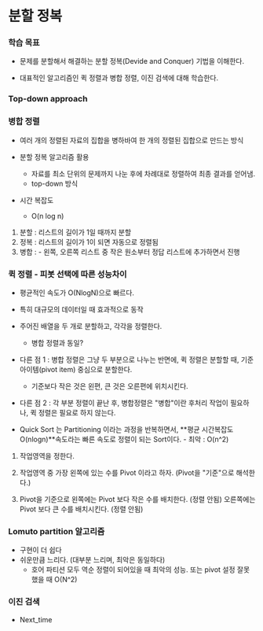 # 분할 정복

### 학습 목표

- 문제를 분할해서 해결하는 분할 정복(Devide and Conquer) 기법을 이해한다.

- 대표적인 알고리즘인 퀵 정렬과 병합 정렬, 이진 검색에 대해 학습한다.

### Top-down approach

### 병합 정렬

- 여러 개의 정렬된 자료의 집합을 병하바여 한 개의 정렬된 집합으로 만드는 방식

- 분할 정복 알고리즘 활용

  - 자료를 최소 단위의 문제까지 나눈 후에 차례대로 정렬하여 최종 결과를 얻어냄.
  - top-down 방식

- 시간 복잡도
  - O(n log n)

1. 분할 : 리스트의 길이가 1일 때까지 분할
2. 정복 : 리스트의 길이가 1이 되면 자동으로 정렬됨
3. 병합 : - 왼쪽, 오른쪽 리스트 중 작은 원소부터 정답 리스트에 추가하면서 진행

### 퀵 정렬 - 피봇 선택에 따른 성능차이

- 평균적인 속도가 O(NlogN)으로 빠르다.
- 특히 대규모의 데이터일 때 효과적으로 동작

- 주어진 배열을 두 개로 분할하고, 각각을 정렬한다.

  - 병합 정렬과 동일?

- 다른 점 1 : 병합 정렬은 그냥 두 부분으로 나누는 반면에, 퀵 정렬은 분할할 때, 기준 아이템(pivot item) 중심으로 분할한다.

  - 기준보다 작은 것은 왼편, 큰 것은 오른편에 위치시킨다.

- 다른 점 2 : 각 부분 정렬이 끝난 후, 병합정렬은 "병합"이란 후처리 작업이 필요하나, 퀵 정렬은 필요로 하지 않는다.

- Quick Sort 는 Partitioning 이라는 과정을 반복하면서, **평균 시간복잡도 O(nlogn)**속도라는 빠른 속도로 정렬이 되는 Sort이다. - 최악 : O(n^2)

1. 작업영역을 정한다.

2. 작업영역 중 가장 왼쪽에 있는 수를 Pivot 이라고 하자. (Pivot을 "기준"으로 해석한다.)

3. Pivot을 기준으로 왼쪽에는 Pivot 보다 작은 수를 배치한다. (정렬 안됨)
   오른쪽에는 Pivot 보다 큰 수를 배치시킨다. (정렬 안됨)

### Lomuto partition 알고리즘

- 구현이 더 쉽다
- 쉬운만큼 느리다. (대부분 느리며, 최악은 동일하다)
  - 호어 파티션 모두 역순 정렬이 되어있을 때 최악의 성능. 또는 pivot 설정 잘못했을 때 O(N^2)

### 이진 검색

- Next_time